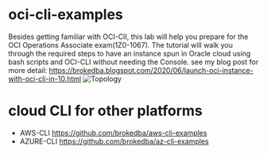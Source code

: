 # oci-cli-examples
 Besides getting familiar with OCI-ClI, this lab will help you prepare for the OCI Operations Associate exam(1Z0-1067).
The tutorial will walk you through the required steps to have an instance spun in Oracle cloud using bash scripts and OCI-CLI without needing the Console. 
see my blog post for more detail: https://brokedba.blogspot.com/2020/06/launch-oci-instance-with-oci-cli-in-10.html
![Topology](https://brokedba.files.wordpress.com/2020/05/oci-cli-1.png?w=853)

# cloud CLI for other platforms
- AWS-CLI https://github.com/brokedba/aws-cli-examples
- AZURE-CLI https://github.com/brokedba/az-cli-examples 
